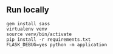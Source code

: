 Run locally
-

```
gem install sass
virtualenv venv
source venv/bin/activate
pip install -r requirements.txt
FLASK_DEBUG=yes python -m application
```

